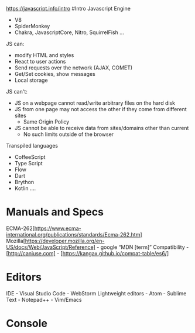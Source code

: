 https://javascript.info/intro
#Intro
Javascript Engine
- V8
- SpiderMonkey
- Chakra, JavascriptCore, Nitro, SquirrelFish ...

JS can:
- modify HTML and styles
- React to user actions
- Send requests over the network (AJAX, COMET)
- Get/Set cookies, show messages
- Local storage

JS can't:
- JS on a webpage cannot read/write arbitrary files on the hard disk
- JS from one page may not access the other if they come from different sites
    - Same Origin Policy
- JS cannot be able to receive data from sites/domains other than current
    - No such limits outside of the browser
    
Transpiled languages
- CoffeeScript
- Type Script
- Flow
- Dart
- Brython
- Kotlin
....


# Manuals and Specs
ECMA-262[https://www.ecma-international.org/publications/standards/Ecma-262.htm]
Mozilla[https://developer.mozilla.org/en-US/docs/Web/JavaScript/Reference]
    - google “MDN [term]”
Compatibility
    - [http://caniuse.com]
    - [https://kangax.github.io/compat-table/es6/]
    
# Editors
IDE
    - Visual Studio Code
    - WebStorm
Lightweight editors
    - Atom
    - Sublime Text
    - Notepad++
    - Vim/Emacs

# Console
